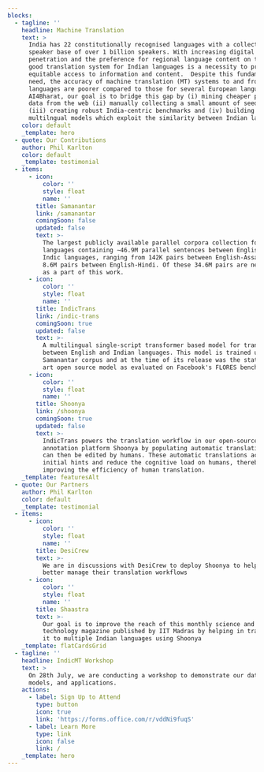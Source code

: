 ```yaml
---
blocks:
  - tagline: ''
    headline: Machine Translation
    text: >
      India has 22 constitutionally recognised languages with a collective
      speaker base of over 1 billion speakers. With increasing digital
      penetration and the preference for regional language content on the web, a
      good translation system for Indian languages is a necessity to provide
      equitable access to information and content.  Despite this fundamental
      need, the accuracy of machine translation (MT) systems to and from Indic
      languages are poorer compared to those for several European languages. At
      AI4Bharat, our goal is to bridge this gap by (i) mining cheaper parallel
      data from the web (ii) manually collecting a small amount of seed data
      (iii) creating robust India-centric benchmarks and (iv) building efficient
      multilngual models which exploit the similarity between Indian languages.
    color: default
    _template: hero
  - quote: Our Contributions
    author: Phil Karlton
    color: default
    _template: testimonial
  - items:
      - icon:
          color: ''
          style: float
          name: ''
        title: Samanantar
        link: /samanantar
        comingSoon: false
        updated: false
        text: >-
          The largest publicly available parallel corpora collection for Indic
          languages containing ∼46.9M parallel sentences between English and 11
          Indic languages, ranging from 142K pairs between English-Assamese to
          8.6M pairs between English-Hindi. Of these 34.6M pairs are newly mined
          as a part of this work.
      - icon:
          color: ''
          style: float
          name: ''
        title: IndicTrans
        link: /indic-trans
        comingSoon: true
        updated: false
        text: >-
          A multilingual single-script transformer based model for translating
          between English and Indian languages. This model is trained using the
          Samanantar corpus and at the time of its release was the state of the
          art open source model as evaluated on Facebook's FLORES benchmark.
      - icon:
          color: ''
          style: float
          name: ''
        title: Shoonya
        link: /shoonya
        comingSoon: true
        updated: false
        text: >-
          IndicTrans powers the translation workflow in our open-source
          annotation platform Shoonya by populating automatic translations which
          can then be edited by humans. These automatic translations act as
          initial hints and reduce the cognitive load on humans, thereby
          improving the efficiency of human translation.
    _template: featuresAlt
  - quote: Our Partners
    author: Phil Karlton
    color: default
    _template: testimonial
  - items:
      - icon:
          color: ''
          style: float
          name: ''
        title: DesiCrew
        text: >-
          We are in discussions with DesiCrew to deploy Shoonya to help them
          better manage their translation workflows
      - icon:
          color: ''
          style: float
          name: ''
        title: Shaastra
        text: >-
          Our goal is to improve the reach of this monthly science and
          technology magazine published by IIT Madras by helping in translating
          it to multiple Indian languages using Shoonya
    _template: flatCardsGrid
  - tagline: ''
    headline: IndicMT Workshop
    text: >
      On 28th July, we are conducting a workshop to demonstrate our datasets,
      models, and applications.
    actions:
      - label: Sign Up to Attend
        type: button
        icon: true
        link: 'https://forms.office.com/r/vddNi9fuqS'
      - label: Learn More
        type: link
        icon: false
        link: /
    _template: hero
---
```


